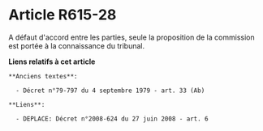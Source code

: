 # Article R615-28

A défaut d'accord entre les parties, seule la proposition de la commission est portée à la connaissance du tribunal.

**Liens relatifs à cet article**

	**Anciens textes**:

	  - Décret n°79-797 du 4 septembre 1979 - art. 33 (Ab)

	**Liens**:

	  - DEPLACE: Décret n°2008-624 du 27 juin 2008 - art. 6
